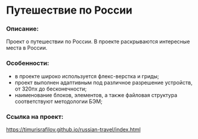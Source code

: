 # **Путешествие по России**

### Описание:
Проект о путешествии по России. В проекте раскрываются интересные места в России.

### Особенности:
- в проекте широко используется флекс-верстка и гриды;
- проект выполнен адаптивным под различное разрешение устройств, от 320пх до бесконечности;
- наименование блоков, элементов, а также файловая структура соответствуют методологии БЭМ;

### Ссылка на проект:
https://timurisrafilov.github.io/russian-travel/index.html
